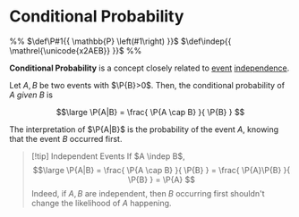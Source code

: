# Conditional Probability

%%
$\def\P#1{{ \mathbb{P} \left(#1\right) }}$
$\def\indep{{ \mathrel{\unicode{x2AEB}} }}$
%%

**Conditional Probability** is a concept closely related to [event](/Probability/Discrete%20Probability/Probability%20Space.md#Events) [independence](/Probability/Discrete%20Probability/Independence.md).

Let $A,B$ be two events with $\P{B}>0$. Then, the conditional probability of $A$ *given* $B$ is

$$\large
	\P{A|B} = \frac{ \P{A \cap B} }{ \P{B} }
$$

The interpretation of $\P{A|B}$ is the probability of the event $A$, knowing that the event $B$ occurred first.

> [!tip] Independent Events
> If $A \indep B$,
> $$\large
> 	\P{A|B} = \frac{ \P{A \cap B} }{ \P{B} }
> 	= \frac{ \P{A}\P{B} }{ \P{B} }
> 	= \P{A}
> $$
> Indeed, if $A,B$ are independent, then $B$ occurring first shouldn't change the likelihood of $A$ happening.
